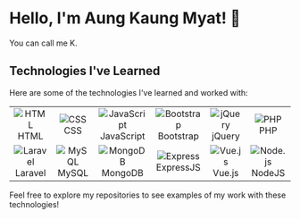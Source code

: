 # Hello, I'm Aung Kaung Myat! 👋
You can call me K.

## Technologies I've Learned
Here are some of the technologies I've learned and worked with:

<table>
  <tr>
    <td align="center">
      <img src="https://img.shields.io/badge/-HTML-orange?style=flat-square&logo=html5&logoColor=white" alt="HTML">
      <br>
      HTML
    </td>
    <td align="center">
      <img src="https://img.shields.io/badge/-CSS-blue?style=flat-square&logo=css3&logoColor=white" alt="CSS">
      <br>
      CSS
    </td>
    <td align="center">
      <img src="https://img.shields.io/badge/-JavaScript-yellow?style=flat-square&logo=javascript&logoColor=white" alt="JavaScript">
      <br>
      JavaScript
    </td>
    <td align="center">
      <img src="https://img.shields.io/badge/-Bootstrap-purple?style=flat-square&logo=bootstrap&logoColor=white" alt="Bootstrap">
      <br>
      Bootstrap
    </td>
    <td align="center">
      <img src="https://img.shields.io/badge/-jQuery-blue?style=flat-square&logo=jquery&logoColor=white" alt="jQuery">
      <br>
      jQuery
    </td>
    <td align="center">
      <img src="https://img.shields.io/badge/-PHP-777BB4?style=flat-square&logo=php&logoColor=white" alt="PHP">
      <br>
      PHP
    </td>
  </tr>
  <tr>
    <td align="center">
      <img src="https://img.shields.io/badge/-Laravel-FF2D20?style=flat-square&logo=laravel&logoColor=white" alt="Laravel">
      <br>
      Laravel
    </td>
    <td align="center">
      <img src="https://img.shields.io/badge/-MySQL-4479A1?style=flat-square&logo=mysql&logoColor=white" alt="MySQL">
      <br>
      MySQL
    </td>
    <td align="center">
      <img src="https://img.shields.io/badge/-MongoDB-47A248?style=flat-square&logo=mongodb&logoColor=white" alt="MongoDB">
      <br>
      MongoDB
    </td>
    <td align="center">
      <img src="https://img.shields.io/badge/-Express-000000?style=flat-square&logo=express&logoColor=white" alt="Express">
      <br>
      ExpressJS
    </td>
    <td align="center">
      <img src="https://img.shields.io/badge/-Vue.js-4FC08D?style=flat-square&logo=vue.js&logoColor=white" alt="Vue.js">
      <br>
      Vue.js
    </td>
    <td align="center">
      <img src="https://img.shields.io/badge/-Node.js-339933?style=flat-square&logo=node.js&logoColor=white" alt="Node.js">
      <br>
      NodeJS
    </td>
  </tr>
</table>

Feel free to explore my repositories to see examples of my work with these technologies!
